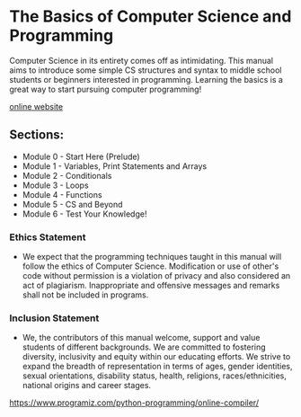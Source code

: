# The Basics of Computer Science and Programming

Computer Science in its entirety comes off as intimidating. This manual aims to introduce some simple CS structures and syntax to middle school students or beginners interested in programming. Learning the basics is a great way to start pursuing computer programming!

[online website](https://anorris25.github.io/BeginnerCSManual/Website/)

## Sections: 

* Module 0 - Start Here (Prelude)
* Module 1 - Variables, Print Statements and Arrays
* Module 2 - Conditionals
* Module 3 - Loops
* Module 4 - Functions
* Module 5 - CS and Beyond
* Module 6 - Test Your Knowledge!

### Ethics Statement
* We expect that the programming techniques taught in this manual will follow the ethics of Computer Science. Modification or use of other's code without permission is a violation of privacy and also considered an act of plagiarism. Inappropriate and offensive messages and remarks shall not be included in programs.
### Inclusion Statement
* We, the contributors of this manual welcome, support and value students of different backgrounds. We are committed to fostering diversity, inclusivity and equity within our educating efforts. We strive to expand the breadth of representation in terms of ages, gender identities, sexual orientations, disability status, health, religions, races/ethnicities, national origins and career stages.

https://www.programiz.com/python-programming/online-compiler/
